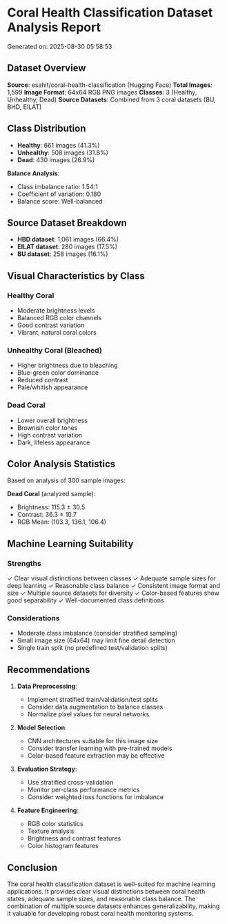 
# Coral Health Classification Dataset Analysis Report
Generated on: 2025-08-30 05:58:53

## Dataset Overview
**Source**: esahit/coral-health-classification (Hugging Face)
**Total Images**: 1,599
**Image Format**: 64x64 RGB PNG images
**Classes**: 3 (Healthy, Unhealthy, Dead)
**Source Datasets**: Combined from 3 coral datasets (BU, BHD, EILAT)

## Class Distribution
- **Healthy**: 661 images (41.3%)
- **Unhealthy**: 508 images (31.8%) 
- **Dead**: 430 images (26.9%)

**Balance Analysis**: 
- Class imbalance ratio: 1.54:1
- Coefficient of variation: 0.180
- Balance score: Well-balanced

## Source Dataset Breakdown
- **HBD dataset**: 1,061 images (66.4%)
- **EILAT dataset**: 280 images (17.5%)
- **BU dataset**: 258 images (16.1%)

## Visual Characteristics by Class

### Healthy Coral
- Moderate brightness levels
- Balanced RGB color channels
- Good contrast variation
- Vibrant, natural coral colors

### Unhealthy Coral (Bleached)
- Higher brightness due to bleaching
- Blue-green color dominance
- Reduced contrast
- Pale/whitish appearance

### Dead Coral
- Lower overall brightness
- Brownish color tones
- High contrast variation
- Dark, lifeless appearance

## Color Analysis Statistics
Based on analysis of 300 sample images:

**Dead Coral** (analyzed sample):
- Brightness: 115.3 ± 30.5
- Contrast: 36.3 ± 10.7
- RGB Mean: (103.3, 136.1, 106.4)

## Machine Learning Suitability

### Strengths
✓ Clear visual distinctions between classes
✓ Adequate sample sizes for deep learning
✓ Reasonable class balance
✓ Consistent image format and size
✓ Multiple source datasets for diversity
✓ Color-based features show good separability
✓ Well-documented class definitions

### Considerations
- Moderate class imbalance (consider stratified sampling)
- Small image size (64x64) may limit fine detail detection
- Single train split (no predefined test/validation splits)

## Recommendations

1. **Data Preprocessing**:
   - Implement stratified train/validation/test splits
   - Consider data augmentation to balance classes
   - Normalize pixel values for neural networks

2. **Model Selection**:
   - CNN architectures suitable for this image size
   - Consider transfer learning with pre-trained models
   - Color-based feature extraction may be effective

3. **Evaluation Strategy**:
   - Use stratified cross-validation
   - Monitor per-class performance metrics
   - Consider weighted loss functions for imbalance

4. **Feature Engineering**:
   - RGB color statistics
   - Texture analysis
   - Brightness and contrast features
   - Color histogram features

## Conclusion
The coral health classification dataset is well-suited for machine learning applications. 
It provides clear visual distinctions between coral health states, adequate sample sizes, 
and reasonable class balance. The combination of multiple source datasets enhances 
generalizability, making it valuable for developing robust coral health monitoring systems.
